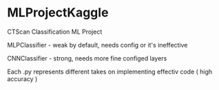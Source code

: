 # MLProjectKaggle
CTScan Classification ML Project


MLPClassifier - weak by default, needs config or it's ineffective

CNNClassifier - strong, needs more fine configed layers

Each .py represents different takes on implementing effectiv code ( high accuracy )
